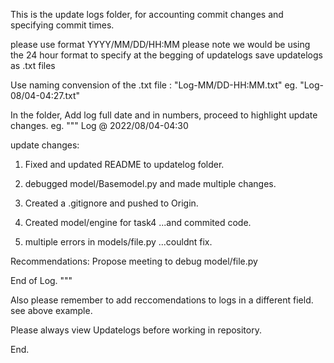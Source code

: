 This is the update logs folder, for accounting
commit changes and specifying commit times.


please use format YYYY/MM/DD/HH:MM
please note we would be using the 24 hour format
to specify at the begging of updatelogs
save updatelogs as .txt files


Use naming convension of the .txt file :
"Log-MM/DD-HH:MM.txt"
eg. "Log-08/04-04:27.txt"

In the folder, Add log full date and in
numbers, proceed to highlight update changes.
eg.
"""
Log @ 2022/08/04-04:30

update changes:

1. Fixed and updated README to updatelog folder.

2. debugged model/Basemodel.py and made multiple changes.

3. Created a .gitignore and pushed to Origin.

4. Created model/engine for task4
...and commited code.

5. multiple errors in models/file.py
...couldnt fix.

Recommendations: Propose meeting to debug model/file.py

End of Log.
"""

Also please remember to add reccomendations to
logs in a different field. see above example.

Please always view Updatelogs before working in repository.

End.
